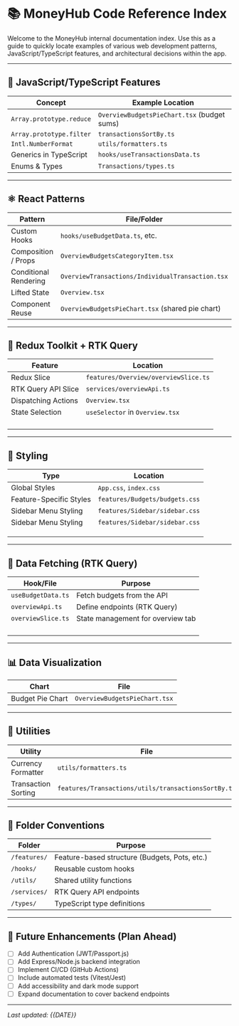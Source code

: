 # 📚 MoneyHub Code Reference Index

Welcome to the MoneyHub internal documentation index. Use this as a guide to quickly locate examples of various web development patterns, JavaScript/TypeScript features, and architectural decisions within the app.

---

## 🧠 JavaScript/TypeScript Features

| Concept                  | Example Location                            |
| ------------------------ | ------------------------------------------- |
| `Array.prototype.reduce` | `OverviewBudgetsPieChart.tsx` (budget sums) |
| `Array.prototype.filter` | `transactionsSortBy.ts`                     |
| `Intl.NumberFormat`      | `utils/formatters.ts`                       |
| Generics in TypeScript   | `hooks/useTransactionsData.ts`              |
| Enums & Types            | `Transactions/types.ts`                     |

---

## ⚛️ React Patterns

| Pattern               | File/Folder                                      |
| --------------------- | ------------------------------------------------ |
| Custom Hooks          | `hooks/useBudgetData.ts`, etc.                   |
| Composition / Props   | `OverviewBudgetsCategoryItem.tsx`                |
| Conditional Rendering | `OverviewTransactions/IndividualTransaction.tsx` |
| Lifted State          | `Overview.tsx`                                   |
| Component Reuse       | `OverviewBudgetsPieChart.tsx` (shared pie chart) |

---

## 🧰 Redux Toolkit + RTK Query

| Feature             | Location                             |
| ------------------- | ------------------------------------ |
| Redux Slice         | `features/Overview/overviewSlice.ts` |
| RTK Query API Slice | `services/overviewApi.ts`            |
| Dispatching Actions | `Overview.tsx`                       |
| State Selection     | `useSelector` in `Overview.tsx`      |
|                     |                                      |
|                     |                                      |
|                     |                                      |
|                     |                                      |

---

## 🎨 Styling

| Type                    | Location                       |
| ----------------------- | ------------------------------ |
| Global Styles           | `App.css`, `index.css`         |
| Feature-Specific Styles | `features/Budgets/budgets.css` |
| Sidebar Menu Styling    | `features/Sidebar/sidebar.css` |
| Sidebar Menu Styling    | `features/Sidebar/sidebar.css` |
|                         |                                |
|                         |                                |
|                         |                                |

---

## 📡 Data Fetching (RTK Query)

| Hook/File          | Purpose                           |
| ------------------ | --------------------------------- |
| `useBudgetData.ts` | Fetch budgets from the API        |
| `overviewApi.ts`   | Define endpoints (RTK Query)      |
| `overviewSlice.ts` | State management for overview tab |
|                    |                                   |
|                    |                                   |
|                    |                                   |
|                    |                                   |

---

## 📊 Data Visualization

| Chart            | File                          |
| ---------------- | ----------------------------- |
| Budget Pie Chart | `OverviewBudgetsPieChart.tsx` |

---

## 🧪 Utilities

| Utility             | File                                                |
| ------------------- | --------------------------------------------------- |
| Currency Formatter  | `utils/formatters.ts`                               |
| Transaction Sorting | `features/Transactions/utils/transactionsSortBy.ts` |

---

## 📁 Folder Conventions

| Folder       | Purpose                                       |
| ------------ | --------------------------------------------- |
| `/features/` | Feature-based structure (Budgets, Pots, etc.) |
| `/hooks/`    | Reusable custom hooks                         |
| `/utils/`    | Shared utility functions                      |
| `/services/` | RTK Query API endpoints                       |
| `/types/`    | TypeScript type definitions                   |

---

## 🧩 Future Enhancements (Plan Ahead)

- [ ] Add Authentication (JWT/Passport.js)
- [ ] Add Express/Node.js backend integration
- [ ] Implement CI/CD (GitHub Actions)
- [ ] Include automated tests (Vitest/Jest)
- [ ] Add accessibility and dark mode support
- [ ] Expand documentation to cover backend endpoints

---

_Last updated: {{DATE}}_
